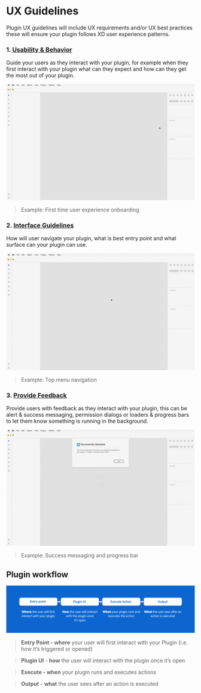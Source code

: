 # UX Guidelines

Plugin UX guidelines will include UX requirements and/or UX best practices these will ensure your plugin follows XD user experience patterns. 

### 1. [Usability & Behavior](Usability_Behavior.md)

Guide your users as they interact with your plugin, for example when they first interact with your plugin what can they expect and how can they get the most out of your plugin. 

![Onboarding gif](../ux_images/Onboarding.gif)

> Example: First time user experience onboarding

### 2. **[Interface Guidelines](Interface_Guidelines.md)**

How will user navigate your plugin, what is best entry point and what surface can your plugin can use.

![Navigation gif](../ux_images/Navigation.gif)

> Example: Top menu navigation 

### 3. **[Provide Feedback](Provide_Feedback.md)**

Provide users with feedback as they interact with your plugin, this can be alert & success messaging, permission dialogs or loaders & progress bars to let them know something is running in the background. 

![Provide feedback gif](../ux_images/Feedback.gif)

> Example: Success messaging and progress bar


## Plugin workflow

![A plugin workflow](../ux_images/Pluginworkflow.png)

> **Entry Point - where** your user will first interact with your Plugin (i.e. how it’s triggered or opened)

> **Plugin UI** - **how** the user will interact with the plugin once it’s open

> **Execute - when** your plugin runs and executes actions

> **Output** - **what** the user sees after an action is executed


